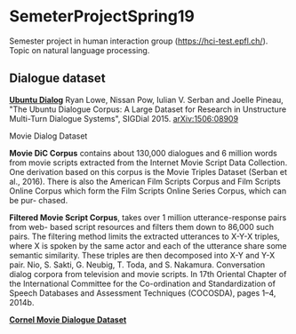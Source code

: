 # SemeterProjectSpring19
Semester project in human interaction group (https://hci-test.epfl.ch/). Topic on natural language processing.


## Dialogue dataset
[**Ubuntu Dialog**](http://dataset.cs.mcgill.ca/ubuntu-corpus-1.0/)
Ryan Lowe, Nissan Pow, Iulian V. Serban and Joelle Pineau, "The Ubuntu Dialogue Corpus: A Large Dataset for Research in Unstructure Multi-Turn Dialogue Systems", SIGDial 2015. [arXiv:1506:08909](https://arxiv.org/pdf/1506.08909.pdf)

Movie Dialog Dataset

**Movie DiC Corpus** contains about 130,000 dialogues and 6 million words from movie scripts extracted from the Internet Movie Script Data Collection. One derivation based on this corpus is the Movie Triples Dataset (Serban et al., 2016). There is also the American Film Scripts Corpus and Film Scripts Online Corpus which form the Film Scripts Online Series Corpus, which can be pur- chased. 


**Filtered Movie Script Corpus**, takes over 1 million utterance-response pairs from web- based script resources and filters them down to 86,000 such pairs. The filtering method limits the extracted utterances to X-Y-X triples, where X is spoken by the same actor and each of the utterance share some semantic similarity. These triples are then decomposed into X-Y and Y-X pair.
Nio, S. Sakti, G. Neubig, T. Toda, and S. Nakamura. Conversation dialog corpora from television and movie scripts. In
17th Oriental Chapter of the International Committee for the Co-ordination and Standardization of Speech Databases
and Assessment Techniques (COCOSDA), pages 1–4, 2014b.

[**Cornel Movie Dialogue Dataset**](http://www.cs.cornell.edu/home/llee/data/)
